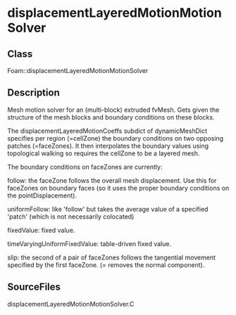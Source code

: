 # displacementLayeredMotionMotionSolver 
## Class
Foam::displacementLayeredMotionMotionSolver

## Description
Mesh motion solver for an (multi-block) extruded fvMesh. Gets given the
structure of the mesh blocks and boundary conditions on these blocks.

The displacementLayeredMotionCoeffs subdict of dynamicMeshDict specifies
per region (=cellZone) the boundary conditions on two opposing patches
(=faceZones). It then interpolates the boundary values using topological
walking so requires the cellZone to be a layered mesh.

The boundary conditions on faceZones are currently:

follow: the faceZone follows the overall mesh displacement.
            Use this for faceZones on boundary faces (so it uses the
            proper boundary conditions on the pointDisplacement).

uniformFollow: like 'follow' but takes the average value of
            a specified 'patch' (which is not necessarily colocated)

fixedValue: fixed value.

timeVaryingUniformFixedValue: table-driven fixed value.

slip: the second of a pair of faceZones follows the tangential movement
          specified by the first faceZone. (= removes the normal component).

## SourceFiles
displacementLayeredMotionMotionSolver.C

